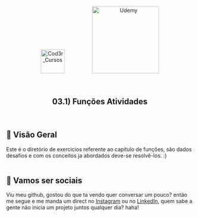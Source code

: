 <br />
<p align="center">
  <img src="https://s3.amazonaws.com/thinkific-import/220759/AaQOupKTMCZDEzzmIaSR_SO-LOGO-300.png" alt="Cod3r_Cursos" width="64">
  &nbsp;&nbsp;&nbsp;&nbsp;&nbsp;&nbsp;&nbsp;&nbsp;&nbsp;&nbsp;&nbsp;&nbsp;&nbsp;&nbsp;&nbsp;&nbsp;&nbsp;
  <img src="https://logodownload.org/wp-content/uploads/2019/07/udemy-logo.png" alt="Udemy" width="180">
</p>
<br />
<h2 align="center">03.1) Funções Atividades</h2>
<br />

## :eyes: Visão Geral 
  Este é o diretório de exercicios referente ao capítulo de funções, são dados desafios
  e com os conceitos ja abordados deve-se resolvê-los. :)
<br /><br />
   
## :wave: Vamos ser sociais
   Viu meu github, gostou do que ta vendo quer conversar um pouco? então me segue e me manda um direct no <a href="https://www.instagram.com/edvaldo_junior_dev/">Instagram</a> ou no <a href="https://www.linkedin.com/in/edvaldojuniordev/">LinkedIn</a>, quem sabe a gente não inicia um projeto juntos qualquer dia? haha!
<br />


